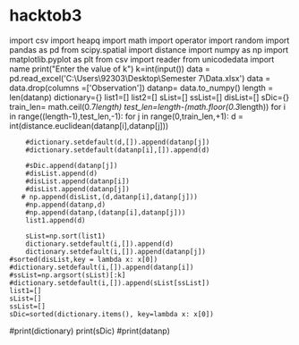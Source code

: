 # hacktob3
import csv
import heapq
import math
import operator
import random
import pandas as pd
from scipy.spatial import distance
import numpy as np
import matplotlib.pyplot as plt
from csv import reader
from unicodedata import name
print("Enter the value of k")
k=int(input())
data = pd.read_excel('C:\\Users\\92303\\Desktop\\Semester 7\\Data.xlsx')
data = data.drop(columns =['Observation'])
datanp= data.to_numpy()
length = len(datanp)
dictionary={}
list1=[]
list2=[]
sList=[]
ssList=[]
disList=[]
sDic={}
train_len= math.ceil(0.7*length)
test_len=length-(math.floor(0.3*length))
for i in range((length-1),test_len,-1):
    for j in range(0,train_len,+1):
        d = int(distance.euclidean(datanp[i],datanp[j]))
        
        #dictionary.setdefault(d,[]).append(datanp[j])
        #dictionary.setdefault(datanp[i],[]).append(d)

        #sDic.append(datanp[j])
        #disList.append(d)
        #disList.append(datanp[i])
        #disList.append(datanp[j])
       # np.append(disList,(d,datanp[i],datanp[j]))
        #np.append(datanp,d)
        #np.append(datanp,(datanp[i],datanp[j]))
        list1.append(d)
        
        sList=np.sort(list1)
        dictionary.setdefault(i,[]).append(d)
        dictionary.setdefault(i,[]).append(datanp[j])  
    #sorted(disList,key = lambda x: x[0])
    #dictionary.setdefault(i,[]).append(datanp[i]) 
    #ssList=np.argsort(sList)[:k]
    #dictionary.setdefault(i,[]).append(sList[ssList])
    list1=[]
    sList=[]
    ssList=[]
    sDic=sorted(dictionary.items(), key=lambda x: x[0])
#print(dictionary)
print(sDic)
#print(datanp)

    

